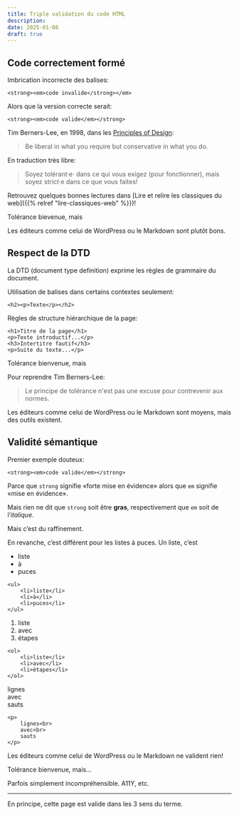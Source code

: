 ```yaml
---
title: Triple validation du code HTML
description: 
date: 2025-01-08
draft: true
---
```


## Code correctement formé

Imbrication incorrecte des balises:

```
<strong><em>code invalide</strong></em>
```

Alors que la version correcte serait:

```
<strong><em>code valide</em></strong>
```

Tim Berners-Lee, en 1998, dans les [Principles of Design](https://www.w3.org/DesignIssues/Principles.html):

> Be liberal in what you require but conservative in what you do.

En traduction très libre:

> Soyez tolérant·e· dans ce qui vous exigez (pour fonctionner), mais soyez strict·e dans ce que vous faites!

Retrouvez quelques bonnes lectures dans [Lire et relire les classiques du web]({{% relref "lire-classiques-web" %}})!

Tolérance bievenue, mais

Les éditeurs comme celui de WordPress ou le Markdown sont plutôt bons.


## Respect de la DTD

La DTD (document type definition) exprime les règles de grammaire du document.

Utilisation de balises dans certains contextes seulement:

```
<h2><p>Texte</p></h2>
```

Règles de structure hiérarchique de la page:

```
<h1>Titre de la page</h1>
<p>Texte introductif...</p>
<h3>Intertitre fautif</h3>
<p>Suite du texte...</p>
```

Tolérance bienvenue, mais

Pour reprendre Tim Berners-Lee:

> Le principe de tolérance n'est pas une excuse pour contrevenir aux normes.

Les éditeurs comme celui de WordPress ou le Markdown sont moyens, mais des outils existent.


## Validité sémantique

Premier exemple douteux:

```
<strong><em>code valide</em></strong>
```
Parce que `strong` signifie «forte mise en évidence» alors que `em` signifie «mise en évidence».

Mais rien ne dit que `strong` soit être **gras**, respectivement que `em` soit de l’*italique*.

Mais c’est du raffinement.

En revanche, c’est différent pour les listes à puces. 
Un liste, c’est 

- liste
- à
- puces

```
<ul>
    <li>liste</li>
    <li>à</li>
    <li>puces</li>
</ul>
```

1. liste
1. avec 
1. étapes

```
<ol>
    <li>liste</li>
    <li>avec</li>
    <li>étapes</li>
</ol>
```

lignes  
avec  
sauts

```
<p>
    lignes<br>
    avec<br>
    sauts
</p>
```

Les éditeurs comme celui de WordPress ou le Markdown ne valident rien!

Tolérance bienvenue, mais... 

Parfois simplement incompréhensible. A11Y, etc.

----

En principe, cette page est valide dans les 3 sens du terme.